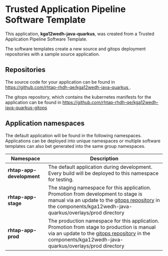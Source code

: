 # Trusted Application Pipeline Software Template

This application, **kga12wedh-java-quarkus**, was created from a Trusted Application Pipeline Software Template.

The software templates create a new source and gitops deployment repositories with a sample source application. 

## Repositories

The source code for your application can be found in [https://github.com/rhtap-rhdh-qe/kga12wedh-java-quarkus ](https://github.com/rhtap-rhdh-qe/kga12wedh-java-quarkus ).
 
The gitops repository, which contains the kubernetes manifests for the application can be found in 
[https://github.com/rhtap-rhdh-qe/kga12wedh-java-quarkus-gitops ](https://github.com/rhtap-rhdh-qe/kga12wedh-java-quarkus-gitops ) 

## Application namespaces 

The default application will be found in the following namespaces. Applications can be deployed into unique namespaces or multiple software templates can also bet generated into the same group namespaces.  

|  Namespace   |  Description   |  
| -------- | -------- |   
| **rhtap-app-development** | The default application during development. Every build will be deployed to this namespace for testing. | 
| **rhtap-app-stage** | The staging namespace for this application. Promotion from development to stage is manual via an update to the [gitops repository](https://github.com/rhtap-rhdh-qe/kga12wedh-java-quarkus-gitops ) in the components/kga12wedh-java-quarkus/overlays/prod directory |  
| **rhtap-app-prod** | The production namespace for this application. Promotion from stage to production is manual via an update to the [gitops repository](https://github.com/rhtap-rhdh-qe/kga12wedh-java-quarkus-gitops ) in the components/kga12wedh-java-quarkus/overlays/prod directory | 